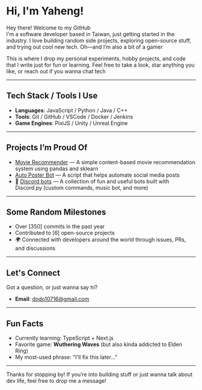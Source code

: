 #  Hi, I'm Yaheng!

Hey there! Welcome to my GitHub   
I'm a software developer based in Taiwan, just getting started in the industry. I love building random side projects, exploring open-source stuff, and trying out cool new tech. Oh—and I’m also a bit of a gamer

This is where I drop my personal experiments, hobby projects, and code that I write just for fun or learning. Feel free to take a look, star anything you like, or reach out if you wanna chat tech

---

##  Tech Stack / Tools I Use

- **Languages**: JavaScript / Python / Java / C++
- **Tools**: Git / GitHub / VSCode / Docker / Jenkins
- **Game Engines**: PixiJS / Unity / Unreal Engine 

---

##  Projects I’m Proud Of

-  [Movie Recommender](https://github.com/OGYaheng/movie_recommend) — A simple content-based movie recommendation system using pandas and sklearn
-  [Auto Poster Bot](https://github.com/OGYaheng/social_media_automation) — A script that helps automate social media posts
- 🤖 [Discord bots](https://github.com/OGYaheng/discord-bots) — A collection of fun and useful bots built with Discord.py (custom commands, music bot, and more)

---

##  Some Random Milestones

- Over [350] commits in the past year
- Contributed to [6] open-source projects
- 🌍 Connected with developers around the world through issues, PRs, and discussions

---

##  Let's Connect

Got a question, or just wanna say hi?

- **Email**: [dodo10716@gmail.com](mailto:dodo10716@gmail.com)

---

## Fun Facts

- Currently learning: TypeScript + Next.js
- Favorite game: **Wuthering Waves** (but also kinda addicted to Elden Ring)
- My most-used phrase: "I'll fix this later…"

---

Thanks for stopping by! If you’re into building stuff or just wanna talk about dev life, feel free to drop me a message! 
